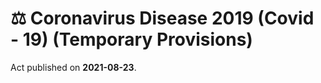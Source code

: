 # ⚖️  Coronavirus Disease 2019 (Covid - 19) (Temporary Provisions)

Act published on **2021-08-23**.


